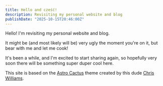 ```yaml
---
title: Hello and cześć!
description: Revisiting my personal website and blog
publishDate: "2025-10-15T20:46:00Z"
---
```


Hello! I'm revisiting my personal website and blog. 

It might be (and most likely will be) very ugly the moment you're on it, but bear with me and let me cook!

It's been a while, and I'm excited to start sharing again, so hopefully very soon there will be something super duper cool here.

This site is based on the [Astro Cactus](https://github.com/chrismwilliams/astro-cactus) theme created by this dude [Chris Williams](https://github.com/chrismwilliams).
